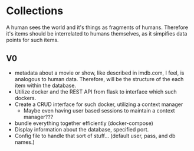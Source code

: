 # Collections
A human sees the world and it's things as fragments of humans. Therefore it's items should be interrelated to humans themselves, as it simpifies data points for such items.

## V0
- metadata about a movie or show, like described in imdb.com, I feel, is analogous to human data. Therefore, will be the structure of the each item within the database.
- Utilize docker and the REST API from flask to interface which such dockers.
- Create a CRUD interface for such docker, utilizing a context manager
    - Maybe even having user based sessions to maintain a context manager???
- bundle everything together efficiently (docker-compose)
- Display information about the database, specified port.
- Config file to handle that sort of stuff... (default user, pass, and db names.)

